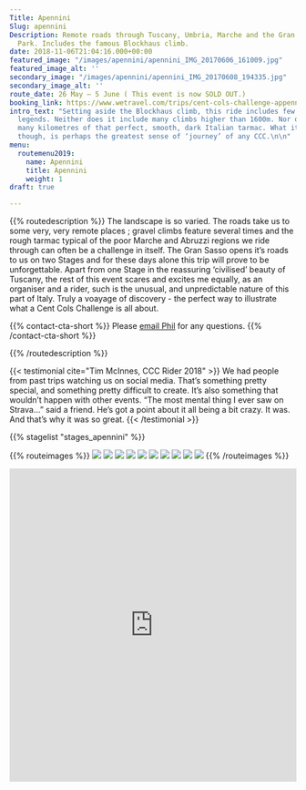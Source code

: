 ```yaml
---
Title: Apennini
Slug: apennini
Description: Remote roads through Tuscany, Umbria, Marche and the Gran Sasso National
  Park. Includes the famous Blockhaus climb.
date: 2018-11-06T21:04:16.000+00:00
featured_image: "/images/apennini/apennini_IMG_20170606_161009.jpg"
featured_image_alt: ''
secondary_image: "/images/apennini/apennini_IMG_20170608_194335.jpg"
secondary_image_alt: ''
route_date: 26 May – 5 June ( This event is now SOLD OUT.)
booking_link: https://www.wetravel.com/trips/cent-cols-challenge-appennini-philip-deeker-italy-48147937
intro_text: "Setting aside the Blockhaus climb, this ride includes few Grand Tour
  legends. Neither does it include many climbs higher than 1600m. Nor does it have
  many kilometres of that perfect, smooth, dark Italian tarmac. What it does have,
  though, is perhaps the greatest sense of ‘journey’ of any CCC.\n\n"
menu:
  routemenu2019:
    name: Apennini
    title: Apennini
    weight: 1
draft: true

---
```

{{% routedescription %}}
The landscape is so varied. The roads take us to some very, very remote places ; gravel climbs feature several times and the rough tarmac typical of the poor Marche and Abruzzi regions we ride through can often be a challenge in itself. The Gran Sasso opens it’s roads to us on two Stages and for these days alone this trip will prove to be unforgettable. Apart from one Stage in the reassuring ‘civilised’ beauty of Tuscany, the rest of this event scares and excites me equally, as an organiser and a rider, such is the unusual, and unpredictable nature of this part of Italy. Truly a voayage of discovery - the perfect way to illustrate what a Cent Cols Challenge is all about.

{{% contact-cta-short %}}
Please <a class="white dim" href="mailto:mailto:info@centcolschallenge.com">email Phil</a> for any questions.
{{% /contact-cta-short %}}

{{% /routedescription %}}

{{< testimonial cite="Tim McInnes, CCC Rider 2018" >}}
We had people from past trips watching us on social media. That’s something pretty special, and something pretty difficult to create. It’s also something that wouldn’t happen with other events. “The most mental thing I ever saw on Strava…” said a friend. He’s got a point about it all being a bit crazy. It was. And that’s why it was so great.
{{< /testimonial >}}

{{% stagelist "stages_apennini" %}}

{{% routeimages %}}
![](/images/apennini/APPst1.jpg)
![](/images/apennini/APPst2.jpg)
![](/images/apennini/APPst3.jpg)
![](/images/apennini/APPst4.jpg)
![](/images/apennini/APPst5.jpg)
![](/images/apennini/APPst6.jpg)
![](/images/apennini/APPst7.jpg)
![](/images/apennini/APPst8.jpg)
![](/images/apennini/APPst9.jpg)
![](/images/apennini/APPst10.jpg)
{{% /routeimages %}}

<iframe class="" type="text/html" width="100%" height="550px" src="https://www.putmebackon.com/map.htm?E=129" allowfullscreen frameborder="0">
</iframe>